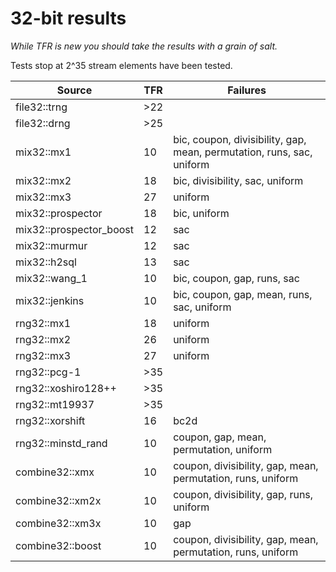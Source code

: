 # 32-bit results
_While TFR is new you should take the results with a grain of salt._

Tests stop at 2^35 stream elements have been tested.

Source|TFR|Failures|
-|-|-|
file32::trng|>22|
file32::drng|>25|
mix32::mx1|10|bic, coupon, divisibility, gap, mean, permutation, runs, sac, uniform
mix32::mx2|18|bic, divisibility, sac, uniform
mix32::mx3|27|uniform
mix32::prospector|18|bic, uniform
mix32::prospector\_boost|12|sac
mix32::murmur|12|sac
mix32::h2sql|13|sac
mix32::wang\_1|10|bic, coupon, gap, runs, sac
mix32::jenkins|10|bic, coupon, gap, mean, runs, sac, uniform
rng32::mx1|18|uniform
rng32::mx2|26|uniform
rng32::mx3|27|uniform
rng32::pcg\-1|>35|
rng32::xoshiro128\+\+|>35|
rng32::mt19937|>35|
rng32::xorshift|16|bc2d
rng32::minstd\_rand|10|coupon, gap, mean, permutation, uniform
combine32::xmx|10|coupon, divisibility, gap, mean, permutation, runs, uniform
combine32::xm2x|10|coupon, divisibility, gap, runs, uniform
combine32::xm3x|10|gap
combine32::boost|10|coupon, divisibility, gap, mean, permutation, runs, uniform
